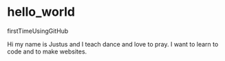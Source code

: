 # hello_world
firstTimeUsingGitHub

Hi my name is Justus and I teach dance and love to pray.
I want to learn to code and to make websites.
